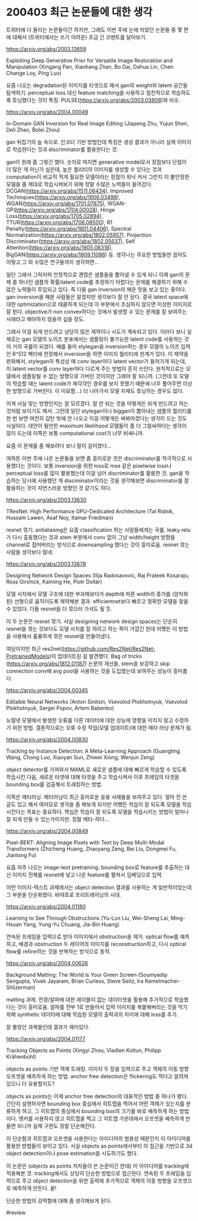 # 200403 최근 논문들에 대한 생각

트위터에 다 올리는 논문들이긴 하지만, 그래도 이번 주에 눈에 띄었던 논문들 중 몇 편에 대해서 (트위터에서는 쓰기 어려운) 조금 긴 코멘트를 달아보기.

https://arxiv.org/abs/2003.13659

Exploiting Deep Generative Prior for Versatile Image Restoration and Manipulation (Xingang Pan, Xiaohang Zhan, Bo Dai, Dahua Lin, Chen Change Loy, Ping Luo)

요즘 나오는 degradation된 이미지를 타겟으로 해서 gan의 weight와 latent 공간을 탐색하기. perceptual loss 대신 feature matching을 사용하고 점진적으로 학습하도록 튜닝했다는 것이 특징. PULSE(https://arxiv.org/abs/2003.03808)와 비슷.

https://arxiv.org/abs/2004.00049

In-Domain GAN Inversion for Real Image Editing (Jiapeng Zhu, Yujun Shen, Deli Zhao, Bolei Zhou)

gan 뒤집기의 늪 속으로. 인코더 기반 방법인데 특징은 생성 결과가 아니라 실제 이미지로 학습한다는 것과 discriminator를 활용한다는 것.

gan이 원래 좀 그렇긴 했다. 숫자로 따지면 generative model로서 장점보다 단점이 더 많은 게 아닌가 싶은데, 높은 퀄리티의 이미지를 생성할 수 있다는 것과 computation이 비교적 적게 필요한 모델이라는 장점이 워낙 커서 그런지 이 불안정한 모델을 좀 제대로 학습시켜보기 위해 정말 수많은 노력들이 들어갔다.  DCGAN(https://arxiv.org/abs/1511.06434), Improved Techinques(https://arxiv.org/abs/1606.03498), WGAN(https://arxiv.org/abs/1701.07875), WGAN-GP(https://arxiv.org/abs/1704.00028), Hinge Loss(https://arxiv.org/abs/1705.02894), TTUR(https://arxiv.org/abs/1706.08500), R1 Penalty(https://arxiv.org/abs/1801.04406), Spectral Normalization(https://arxiv.org/abs/1802.05957), Projection Discriminator(https://arxiv.org/abs/1802.05637), Self Attention(https://arxiv.org/abs/1805.08318), BigGAN(https://arxiv.org/abs/1809.11096) 등. 생각나는 주요한 방법들만 꼽아도 이렇고 그 외 수많은 연구들까지 생각하면...

일단 그래서 그럭저럭 안정적으로 괜찮은 샘플들을 뽑아낼 수 있게 되니 이제 gan의 문제 중 하나인 샘플의 확률/latent code를 추정하기 어렵다는 문제를 해결하기 위해 수많은 노력들이 투입되고 있다. 즉 다들 gan inversion의 매운 맛을 보고 있는 중이다. gan inversion을 해본 사람들은 알겠지만 생각보다 잘 안 된다. 결국 latent space에 대한 optimization으로 태클하게 되는데 이 부분에서 조심하지 않으면 이상한 이미지로 잘 튄다. objective가 non convex하다는 것에서 발생할 수 있는 문제를 잘 보여주는 사례라고 해야하지 않을까 싶을 정도.

그래서 이걸 되게 만드려고 상당히 많은 제약이나 시도가 계속되고 있다. 이러다 보니 실제로는 gan 모델의 노이즈 분포에서는 샘플링이 불가능한 latent code를 사용하는 것이 거의 국룰이 되었다. 예를 들어 stylegan을 inversion하는 경우 모델의 노이즈 입력인 R^512 벡터에 한정해서 inversion을 하면 이미지 퀄리티에 한계가 있다. 이 제약을 완화해서, stylegan의 특성상 매 conv layer마다 latent vector가 들어가게 되는데, 이 latent vector를 conv layer마다 다르게 주는 방법이 흔히 쓰인다. 원칙적으로는 모델에서 샘플링될 수 없는 방향으로 가버린 것이지만 그래야 잘 되니까. (그런데 또 모델이 학습할 때는 latent code가 제각각인 경우를 보지 못했기 때문에 너무 풀어주면 이상한 방향으로 가버린다. 이 미묘함...) 더 나아가서 모델 자체도 튜닝하는 경우도 많다.

이게 사실 맞는 방향인지는 잘 모르겠다. 잘 안 되는 것을 어떻게든 되게 만드려고 하는 것처럼 보이기도 해서. 그런데 일단 stylegan이나 biggan이 뽑아내는 샘플의 퀄리티를 한 번 보면 여전히 감탄 밖에 안 나오고 이걸 어떻게든 써봐야겠다는 생각이 드는 것도 사실이다. 대안이 될만한 maximum likelihood 모델들이 좀 더 그럴싸하다는 생각이 많이 드는데 이쪽은 보통 computational cost가 너무 비싸니까.

요즘 이 문제를 좀 해보려다 보니 말이 길어졌다...

여하튼 이번 주에 나온 논문들을 보면 좀 흥미로운 것은 discriminator를 적극적으로 사용했다는 것이다. 보통 inversion을 위한 loss로 mse 같은 pixelwise loss나 perceptual loss를 많이 활용했는데 이걸 넘어 discriminator를 활용한 것. gan을 학습하는 당시에 사용했던 게 disciminator이라는 것을 생각해보면 discriminator를 잘 활용하는 것이 자연스러운 방향인 것 같기도 하다.

https://arxiv.org/abs/2003.13630

TResNet: High Performance GPU-Dedicated Architecture (Tal Ridnik, Hussam Lawen, Asaf Noy, Itamar Friedman)

resnet 깎기. antialiasing은 요즘 classification 하는 사람들에게는 국룰. leaky relu가 다시 출동했다는 것과 stem 부분에서 conv 없이 그냥 width/height 방향을 channel로 접어버리는 방식으로 downsampling 했다는 것이 흥미로움. resnet 깎는 사람들 생각보다 많네.

https://arxiv.org/abs/2003.13678

Designing Network Design Spaces (Ilija Radosavovic, Raj Prateek Kosaraju, Ross Girshick, Kaiming He, Piotr Dollár)

모델 서치에서 모델 구조에 대한 부과해보다가 depth에 따른 width의 증가를 (양자화된) 선형으로 움직이도록 제약해본 결과. efficientnet보다 빠르고 정확한 모델을 찾을 수 있었다. 다들 resnet을 더 깎으러 가셔도 될 듯.

이 두 논문은 resnet 깎기. 사실 designing network design spaces는 단순히 resnet을 깎는 것보다도 모델 서치를 잘 하려고 하는 쪽이 가깝긴 한데 어쨌든 이 방법을 사용해서 훌륭하게 깎은 resnet을 만들어냈다.

여담이지만 최근 res2net(https://github.com/Res2Net/Res2Net-PretrainedModels)이 업데이트된 걸 발견했다. Bag of tricks (https://arxiv.org/abs/1812.01187) 논문의 개선들, stem을 보강하고 skip connection conv에 avg pool을 사용하는 것을 도입했는데 보여주는 성능이 흥미롭다.

https://arxiv.org/abs/2004.00345

Editable Neural Networks (Anton Sinitsin, Vsevolod Plokhotnyuk, Vsevolod Plokhotnyuk, Sergei Popov, Artem Babenko)

뉴럴넷 모델에서 발생한 오류를 다른 데이터에 대한 성능에 영향을 미치지 않고 수정하기 위한 방법. 결론적으로는 오류 수정 작업(모델 업데이트)에 대한 메타 러닝 문제가 됨.

https://arxiv.org/abs/2004.00830

Tracking by Instance Detection: A Meta-Learning Approach (Guangting Wang, Chong Luo, Xiaoyan Sun, Zhiwei Xiong, Wenjun Zeng)

object detector를 가져와서 MAML로 새로운 샘플에 대해 빠르게 학습할 수 있도록 학습시킨 다음, 새로운 타겟에 대해 타겟을 주고 학습시켜서 이후 프레임의 타겟을 bounding box를 검출해서 트래킹하는 방법. 

이쪽은 메타러닝. 메타러닝이 최근 흥미로운 응용 사례들을 보여주고 있다. 얼마 전 쓴 글도 있고 해서 여러모로 생각을 좀 해보게 되지만 어쨌든 학습이 잘 되도록 모델을 학습시킨다는 목표는 중요하다. 핵심은 학습이 잘 되도록 모델을 학습시키는 방법이 얼마나 잘 되게 만들 수 있는가이지만. 정말 메타-하다...

https://arxiv.org/abs/2004.00849

Pixel-BERT: Aligning Image Pixels with Text by Deep Multi-Modal Transformers (Zhicheng Huang, Zhaoyang Zeng, Bei Liu, Dongmei Fu, Jianlong Fu)

요즘 자주 나오는 image-text pretraining. bounding box로 feature를 추출하는 대신 이미지 전체를 resnet에 넣고 나온 feature를 펼쳐서 임베딩으로 입력.

이런 이미지-텍스트 과제에서는 object detection 결과를 사용하는 게 일반적이었는데 그 부분을 단순화했다. 바야흐로 프리트레이닝의 시대.

https://arxiv.org/abs/2004.01180

Learning to See Through Obstructions (Yu-Lun Liu, Wei-Sheng Lai, Ming-Hsuan Yang, Yung-Yu Chuang, Jia-Bin Huang)

연속된 프레임을 입력으로 받아 이미지에서 obstruction을 제거. optical flow를 예측하고, 배경과 obstruction 두 레이어의 이미지를 reconstruction하고, 다시 optical flow를 refine하는 것을 반복하는 방식으로 동작.

https://arxiv.org/abs/2004.00626

Background Matting: The World is Your Green Screen (Soumyadip Sengupta, Vivek Jayaram, Brian Curless, Steve Seitz, Ira Kemelmacher-Shlizerman)

matting 과제. 전경/알파에 대한 레이블이 없는 데이터셋을 활용해 추가적으로 학습했다는 것이 흥미로움. 알파를 전부 1로 만들어서 입력 이미지를 복붙해버리는 것을 막기 위해 synthetic 데이터에 대해 학습된 모델의 출력과의 차이에 대해 loss를 추가.

잘 몰랐던 과제들인데 결과가 재미있다.

https://arxiv.org/abs/2004.01177

Tracking Objects as Points (Xingyi Zhou, Vladlen Koltun, Philipp Krähenbühl)

objects as points 기반 객체 트래킹. 이미지 두 장을 입력으로 주고 객체의 이동 방향 오프셋을 예측하게 하는 방법. anchor free detection은 flickering도 적다고 알려져 있으니 더 유용할지도?

objects as points는 이제 anchor free detection의 대표적인 방법 중 하나가 됐다. 간단히 설명하자면 bounding box 중심에서 히트맵을 찍어서 어떤 객체가 있는지를 분류하게 하고, 그 히트맵의 중심에서 bounding box의 크기를 바로 예측하게 하는 방법이다. 앵커를 사용하지 않고 히트맵을 찍고 그 히트맵 가운데에서 오프셋을 예측하게 만들면 되니까 실제 구현도 정말 단순해진다.

이 단순함과 히트맵과 오프셋을 사용한다는 아이디어의 범용성 때문인지 이 아이디어를 활용한 방법들이 보이고 있다. 사실 objects as points에서부터 이 접근을 기반으로 3d object detection이나 pose estimation을 시도하기도 했다.

이 논문은 (objects as points 저자들이 쓴 논문이긴 한데) 이 아이디어를 tracking에 적용해본 것. tracking에서도 상당히 단순한 방법으로 접근한다. 연속된 두 프레임을 입력으로 주고 object detection을 위한 출력에 추가적으로 객체의 이동 방향을 오프셋으로 예측하게 만든다. 끝!

단순한 방법의 강력함에 대해 좀 생각해보게 된다.

#review